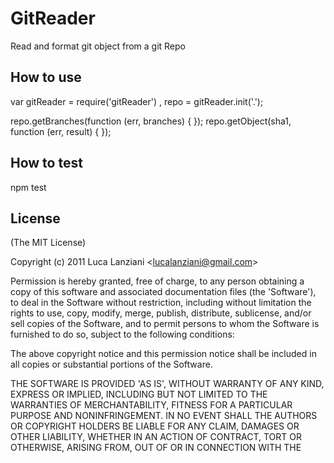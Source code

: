# GitReader

  Read and format git object from a git Repo

## How to use
  
  var gitReader = require('gitReader')
    , repo = gitReader.init('.');

  repo.getBranches(function (err, branches) { });
  repo.getObject(sha1, function (err, result) { });

## How to test
  
  npm test

## License 

(The MIT License)

Copyright (c) 2011 Luca Lanziani &lt;lucalanziani@gmail.com&gt;

Permission is hereby granted, free of charge, to any person obtaining
a copy of this software and associated documentation files (the
'Software'), to deal in the Software without restriction, including
without limitation the rights to use, copy, modify, merge, publish,
distribute, sublicense, and/or sell copies of the Software, and to
permit persons to whom the Software is furnished to do so, subject to
the following conditions:

The above copyright notice and this permission notice shall be
included in all copies or substantial portions of the Software.

THE SOFTWARE IS PROVIDED 'AS IS', WITHOUT WARRANTY OF ANY KIND,
EXPRESS OR IMPLIED, INCLUDING BUT NOT LIMITED TO THE WARRANTIES OF
MERCHANTABILITY, FITNESS FOR A PARTICULAR PURPOSE AND NONINFRINGEMENT.
IN NO EVENT SHALL THE AUTHORS OR COPYRIGHT HOLDERS BE LIABLE FOR ANY
CLAIM, DAMAGES OR OTHER LIABILITY, WHETHER IN AN ACTION OF CONTRACT,
TORT OR OTHERWISE, ARISING FROM, OUT OF OR IN CONNECTION WITH THE